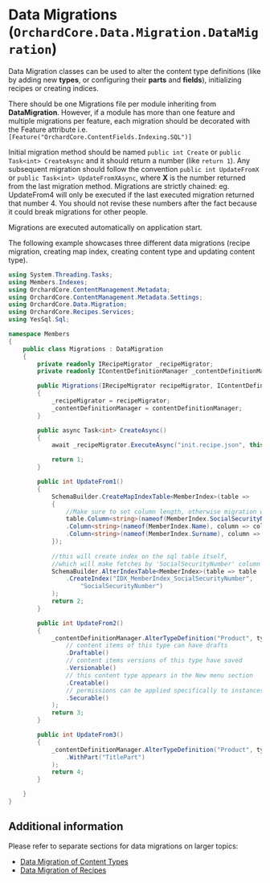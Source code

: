 # Data Migrations (`OrchardCore.Data.Migration.DataMigration`)

Data Migration classes can be used to alter the content type definitions (like by adding new __types__, or configuring their __parts__ and __fields__), 
initializing recipes or creating indices.

There should be one Migrations file per module inheriting from __DataMigration__. However, if a module has more than one feature and multiple migrations per feature, each migration should be decorated with the Feature attribute i.e. `[Feature("OrchardCore.ContentFields.Indexing.SQL")]`

Initial migration method should be named `public int Create` or `public Task<int> CreateAsync` and it should return a number (like  `return 1`).
Any subsequent migration should follow the convention `public int UpdateFromX` or `public Task<int> UpdateFromXAsync`, where __X__ is the number returned from the last migration method. Migrations are strictly chained:
eg. UpdateFrom4 will only be executed if the last executed migration returned that number 4. You should not revise these numbers after the fact because it could break migrations for other people.

Migrations are executed automatically on application start.

The following example showcases three different data migrations (recipe migration, creating  map index, creating content type and updating content type).

```csharp
using System.Threading.Tasks;
using Members.Indexes;
using OrchardCore.ContentManagement.Metadata;
using OrchardCore.ContentManagement.Metadata.Settings;
using OrchardCore.Data.Migration;
using OrchardCore.Recipes.Services;
using YesSql.Sql;

namespace Members
{
    public class Migrations : DataMigration
    {
        private readonly IRecipeMigrator _recipeMigrator;
        private readonly IContentDefinitionManager _contentDefinitionManager;

        public Migrations(IRecipeMigrator recipeMigrator, IContentDefinitionManager contentDefinitionManager)
        {
            _recipeMigrator = recipeMigrator;
            _contentDefinitionManager = contentDefinitionManager;
        }

        public async Task<int> CreateAsync()
        {
            await _recipeMigrator.ExecuteAsync("init.recipe.json", this);

            return 1;
        }

        public int UpdateFrom1()
        {
            SchemaBuilder.CreateMapIndexTable<MemberIndex>(table =>
            {
                //Make sure to set column length, otherwise migration will not work for SQLite and MSSQL
                table.Column<string>(nameof(MemberIndex.SocialSecurityNumber), column => column.WithLength(11))
                .Column<string>(nameof(MemberIndex.Name), column => column.WithLength(26))
                .Column<string>(nameof(MemberIndex.Surname), column => column.WithLength(26))
            });
            
            //this will create index on the sql table itself, 
            //which will make fetches by 'SocialSecurityNumber' column faster
            SchemaBuilder.AlterIndexTable<MemberIndex>(table => table
                .CreateIndex("IDX_MemberIndex_SocialSecurityNumber",
                    "SocialSecurityNumber")
            );
            return 2;
        }

        public int UpdateFrom2()
        {
            _contentDefinitionManager.AlterTypeDefinition("Product", type => type
                // content items of this type can have drafts
                .Draftable()
                // content items versions of this type have saved
                .Versionable()
                // this content type appears in the New menu section
                .Creatable()
                // permissions can be applied specifically to instances of this type
                .Securable()
            );
            return 3;
        }

        public int UpdateFrom3()
        {
            _contentDefinitionManager.AlterTypeDefinition("Product", type => type
                .WithPart("TitlePart")
            );
            return 4;
        }

    }
}
```

## Additional information
Please refer to separate sections for data migrations on larger topics:

- [Data Migration of Content Types](../ContentTypes/README.md#migrations)
- [Data Migration of Recipes](../Recipes/README.md#recipe-migrations)
